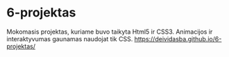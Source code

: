 # 6-projektas
Mokomasis projektas, kuriame buvo taikyta Html5 ir CSS3. Animacijos ir interaktyvumas gaunamas naudojat tik CSS.
 https://deividasba.github.io/6-projektas/
